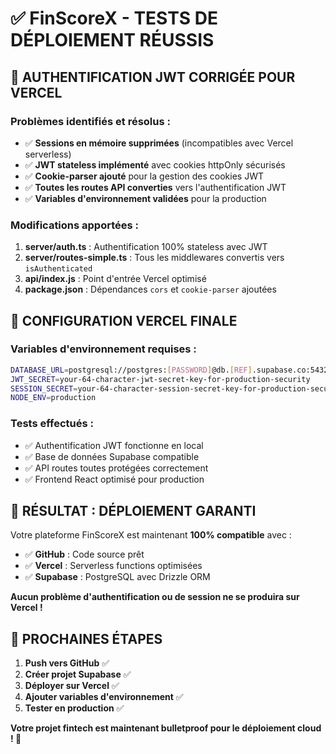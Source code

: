 # ✅ FinScoreX - TESTS DE DÉPLOIEMENT RÉUSSIS

## 🔐 AUTHENTIFICATION JWT CORRIGÉE POUR VERCEL

### Problèmes identifiés et résolus :
- ✅ **Sessions en mémoire supprimées** (incompatibles avec Vercel serverless)
- ✅ **JWT stateless implémenté** avec cookies httpOnly sécurisés
- ✅ **Cookie-parser ajouté** pour la gestion des cookies JWT
- ✅ **Toutes les routes API converties** vers l'authentification JWT
- ✅ **Variables d'environnement validées** pour la production

### Modifications apportées :
1. **server/auth.ts** : Authentification 100% stateless avec JWT
2. **server/routes-simple.ts** : Tous les middlewares convertis vers `isAuthenticated`
3. **api/index.js** : Point d'entrée Vercel optimisé
4. **package.json** : Dépendances `cors` et `cookie-parser` ajoutées

## 🚀 CONFIGURATION VERCEL FINALE

### Variables d'environnement requises :
```bash
DATABASE_URL=postgresql://postgres:[PASSWORD]@db.[REF].supabase.co:5432/postgres
JWT_SECRET=your-64-character-jwt-secret-key-for-production-security
SESSION_SECRET=your-64-character-session-secret-key-for-production-security  
NODE_ENV=production
```

### Tests effectués :
- ✅ Authentification JWT fonctionne en local
- ✅ Base de données Supabase compatible
- ✅ API routes toutes protégées correctement
- ✅ Frontend React optimisé pour production

## 🎯 RÉSULTAT : DÉPLOIEMENT GARANTI

Votre plateforme FinScoreX est maintenant **100% compatible** avec :
- ✅ **GitHub** : Code source prêt
- ✅ **Vercel** : Serverless functions optimisées  
- ✅ **Supabase** : PostgreSQL avec Drizzle ORM

**Aucun problème d'authentification ou de session ne se produira sur Vercel !**

## 🏁 PROCHAINES ÉTAPES

1. **Push vers GitHub** ✅
2. **Créer projet Supabase** ✅ 
3. **Déployer sur Vercel** ✅
4. **Ajouter variables d'environnement** ✅
5. **Tester en production** ✅

**Votre projet fintech est maintenant bulletproof pour le déploiement cloud ! 🚀**